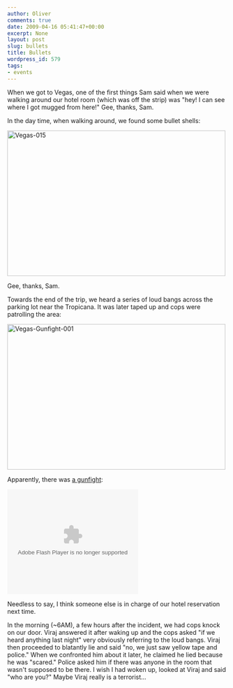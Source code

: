 ```yaml
---
author: Oliver
comments: true
date: 2009-04-16 05:41:47+00:00
excerpt: None
layout: post
slug: bullets
title: Bullets
wordpress_id: 579
tags:
- events
---
```


When we got to Vegas, one of the first things Sam said when we were walking around our hotel room (which was off the strip) was "hey! I can see where I got mugged from here!"  Gee, thanks, Sam.

In the day time, when walking around, we found some bullet shells:

<a href="http://www.flickr.com/photos/owiber/3444099058/" title="Vegas-015 by owiber, on Flickr"><img src="http://farm4.static.flickr.com/3619/3444099058_fc5f022a81.jpg" width="500" height="333" alt="Vegas-015" /></a>

Gee, thanks, Sam.

Towards the end of the trip, we heard a series of loud bangs across the parking lot near the Tropicana.  It was later taped up and cops were patrolling the area:

<a href="http://www.flickr.com/photos/owiber/3444973178/" title="Vegas-Gunfight-001 by owiber, on Flickr"><img src="http://farm4.static.flickr.com/3375/3444973178_6d9b3f7320.jpg" width="500" height="333" alt="Vegas-Gunfight-001" /></a>

Apparently, there was <a href="http://www.ktnv.com/Global/story.asp?S=10171595&nav=menu498_1_14">a gunfight</a>:

<object id="WNVideoCanvasDEFAULTdivWNVideoCanvas" width="300" height="240">	<param name="allowFullScreen" value="true">	<param name="quality" value="high">	<param name="wmode" value="windowless"></param>	<param name="allowScriptAccess" value="always">	<param name="allowFullScreen" value="true">	<param name="bgcolor" value="#FFFFFF">	<param name="movie" value="http://www.ktnv.com/global/video/flash/widgets/WNVideoCanvas.swf"></param>	<embed 		src="http://www.ktnv.com/global/video/flash/widgets/WNVideoCanvas.swf" 		type="application/x-shockwave-flash" 		wmode="windowless" 		width="300" height="240" 		allowFullScreen="true" 		FlashVars="isShowIcon=true&amp;affiliate=KTNV&amp;affiliateNumber=501&amp;backgroundAlphas=100,100,100,100&amp;backgroundColors=212121,676767,676767,212121&amp;backgroundRatios=0,25,130,255&amp;backgroundRotation=270&amp;borderAlpha=100&amp;borderColor=212121&amp;borderWidth=1&amp;clipId=3645798&amp;playerType=STANDARD_EMBEDDEDobject&amp;closecaptionPaneLabelText=&amp;closePaneLabelText=&amp;commercialHeadlinePrefix=Commercial&amp;controlsBackgroundAlphas=100,100&amp;controlsBackgroundColors=212121,676767&amp;controlsBackgroundRatios=0,255&amp;controlsBackgroundRotation=270&amp;controlsBorderColor=212121&amp;controlsBottomPadding=8&amp;controlsButtonLeftBorderColor=616161&amp;controlsButtonRightBorderColor=232323&amp;controlsHeight=40&amp;controlsOffFaceColor=9c9c9c&amp;controlsOverFaceColor=ffffff&amp;controlsSidePadding=8&amp;defaultStyle=dark&amp;disableTransport=false&amp;domId=WNVideoCanvasDS76WNWidgetVideoCanvasDS76&amp;emailErrorBorderColor=ae1a01&amp;emailErrorMessageFaceColor=ae1a01&amp;emailFormFieldAlphas=80&amp;emailFormFieldColors=212121&amp;emailFormFieldRatios=0&amp;emailFormFieldRotation=90&amp;emailInputFaceColor=9c9c9c&amp;emailMessageLabelText=&amp;emailPaneLabelText=&amp;emailSentConfirmationMessage=&amp;errorMessage=&amp;fullScreenControlType=none&amp;hasBevel=true&amp;hasBorder=false&amp;hasBottomBorder=true&amp;hasFullScreen=true&amp;hasLeftBorder=true&amp;hasRightBorder=true&amp;hasTopBorder=true&amp;helpPage=/Global/story.asp?S=4925699&amp;hostDomain=www.ktnv.com&amp;idKey=DS76&amp;imgPath=http://KTNV.images.worldnow.com/images/static/video/flash/&amp;invalidRecipientFieldMessage=&amp;invalidSenderFieldMessage=&amp;isAutoStart=&amp;isMute=&amp;landingPage=&amp;loadingMessage=&amp;offFaceColor=afaeae&amp;overFaceColor=ffffff&amp;overlayBackgroundAlphas=92&amp;overlayBackgroundColors=676767&amp;overlayBackgroundRatios=0&amp;overlayBackgroundRotation=90&amp;overlayOffFaceColor=9c9c9c&amp;overlayOverFaceColor=ffffff&amp;pauseButtonText=&amp;playAtActualSize=0&amp;playButtonText=&amp;playerHeight=240&amp;playerWidth=300&amp;recipientEmailLabelText=&amp;sendEmailButtonText=&amp;senderEmailLabelText=&amp;senderNameLabelText=&amp;shareListItemHighlightBorderColor=767676&amp;shareListItemOffFaceColor=afaeae&amp;shareListItemShadowBorderColor=3c3c3c&amp;shareListListItemOverFaceColor=afaeae&amp;sidePadding=3&amp;smoothingMode=auto&amp;staticImgPath=http://KTNV.images.worldnow.com&amp;summaryGraphicMessage=&amp;summaryGraphicScaleStyle=stretchToFit&amp;summaryPaneLabelText=&amp;tabBackgroundAlphas=100,100&amp;tabBackgroundColors=888888,383838&amp;tabBackgroundOverAlphas=100,100&amp;tabBackgroundOverColors=595959,212121&amp;tabBackgroundOverRatios=0,100&amp;tabBackgroundRatios=75,255&amp;tabBackgroundRotation=90&amp;tabBackgroundSelectedAlphas=100&amp;tabBackgroundSelectedBorderAlpha=100&amp;tabBackgroundSelectedBorderColor=595959&amp;tabBackgroundSelectedBorderWidth=1&amp;tabBackgroundSelectedColors=595959&amp;tabBackgroundSelectedHasBevel=true&amp;tabBackgroundSelectedHasBorder=false&amp;tabBackgroundSelectedHasDropShadow=true&amp;tabBackgroundSelectedRatios=0&amp;tabBorderAlpha=100&amp;tabBorderColor=212121&amp;tabBorderWidth=1&amp;tabFontSize=10&amp;tabHasBevel=true&amp;tabHasBorder=false&amp;tabHasDropShadow=true&amp;tabHeight=26&amp;tabLeftBorderColor=a7a6a6&amp;tabOffFaceColor=dcdbdb&amp;tabOverBorderAlpha=100&amp;tabOverBorderWidth=1&amp;tabOverFaceColor=ffffff&amp;tabOverHasBevel=true&amp;tabOverHasBorder=false&amp;tabRightBorderColor=404040&amp;tabShadowColor=333333&amp;topPadding=3&amp;videoSliderBackgroundColor=828282&amp;videoSliderKnobBackgroundAlphas=100,100&amp;videoSliderKnobBackgroundColors=828282,828282&amp;videoSliderKnobBackgroundRatios=0,255&amp;videoSliderKnobBackgroundRotation=90&amp;videoSliderKnobBorderColor=5a5a5a&amp;videoSliderKnobOffFaceColor=444444&amp;videoSliderKnobOverFaceColor=212121&amp;videoSliderKnobShadowColor=5a5a5a&amp;videoSliderLoadIndicatorColor=b2b2b2&amp;videoSliderProgressIndicatorColor=212121&amp;volumeSliderOffColor=5a5a5a&amp;volumeSliderOverColor=828282&amp;" 	></embed></object>

Needless to say, I think someone else is in charge of our hotel reservation next time.

In the morning (~6AM), a few hours after the incident, we had cops knock on our door.  Viraj answered it after waking up and the cops asked "if we heard anything last night" very obviously referring to the loud bangs.  Viraj then proceeded to blatantly lie and said "no, we just saw yellow tape and police."  When we confronted him about it later, he claimed he lied because he was "scared."  Police asked him if there was anyone in the room that wasn't supposed to be there.  I wish I had woken up, looked at Viraj and said "who are you?"  Maybe Viraj really is a terrorist...